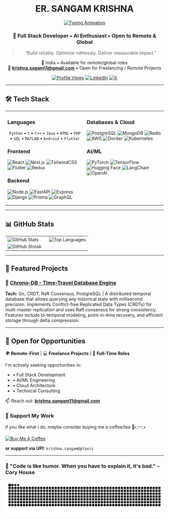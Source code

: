 <div align="center">

# ER. SANGAM KRISHNA

[![Typing Animation](https://readme-typing-svg.herokuapp.com?font=JetBrains+Mono&size=22&duration=3500&pause=900&color=2F81F7&center=true&vCenter=true&width=500&lines=Full+Stack+Developer;AI+%26+Cloud+Enthusiast;Building+Tomorrow's+Tech)](https://git.io/typing-svg)

### 🌟 Full Stack Developer • AI Enthusiast • Open to Remote & Global

> "Build reliably. Optimize ruthlessly. Deliver measurable impact."

📍 India • Available for remote/global roles  
📧 **krishna.sagam11@gmail.com** • Open for Freelancing / Remote Projects

[![Profile Views](https://komarev.com/ghpvc/?username=SnakeEye-sudo&color=2F81F7&style=for-the-badge)](https://github.com/SnakeEye-sudo)
[![LinkedIn](https://img.shields.io/badge/LinkedIn-Connect-0077B5?style=for-the-badge&logo=linkedin&logoColor=white)](https://www.linkedin.com/in/sangam-k-799ba8373/)
[![X](https://img.shields.io/badge/X-Follow-000000?style=for-the-badge&logo=x&logoColor=white)](https://x.com/SangamKrishna3)

</div>

---

## 🛠️ Tech Stack

<table>
<tr>
<td width="50%" valign="top">

### Languages
<div align="center">
  
`Python` • `C` • `C++` • `Java` • `HTML` • `PHP` • `SQL` • `MATLAB` • `Android` • `Flutter`

</div>

### Frontend

![React](https://img.shields.io/badge/React-20232A?style=for-the-badge&logo=react&logoColor=61DAFB)
![Next.js](https://img.shields.io/badge/Next.js-000000?style=for-the-badge&logo=nextdotjs&logoColor=white)
![TailwindCSS](https://img.shields.io/badge/Tailwind_CSS-38B2AC?style=for-the-badge&logo=tailwind-css&logoColor=white)
![Flutter](https://img.shields.io/badge/Flutter-02569B?style=for-the-badge&logo=flutter&logoColor=white)
![Redux](https://img.shields.io/badge/Redux-764ABC?style=for-the-badge&logo=redux&logoColor=white)

### Backend

![Node.js](https://img.shields.io/badge/Node.js-339933?style=for-the-badge&logo=nodedotjs&logoColor=white)
![FastAPI](https://img.shields.io/badge/FastAPI-009688?style=for-the-badge&logo=fastapi&logoColor=white)
![Express](https://img.shields.io/badge/Express.js-000000?style=for-the-badge&logo=express&logoColor=white)
![Django](https://img.shields.io/badge/Django-092E20?style=for-the-badge&logo=django&logoColor=white)
![Prisma](https://img.shields.io/badge/Prisma-2D3748?style=for-the-badge&logo=prisma&logoColor=white)
![GraphQL](https://img.shields.io/badge/GraphQL-E434AA?style=for-the-badge&logo=graphql&logoColor=white)

</td>
<td width="50%" valign="top">

### Databases & Cloud

![PostgreSQL](https://img.shields.io/badge/PostgreSQL-316192?style=for-the-badge&logo=postgresql&logoColor=white)
![MongoDB](https://img.shields.io/badge/MongoDB-47A248?style=for-the-badge&logo=mongodb&logoColor=white)
![Redis](https://img.shields.io/badge/Redis-DC382D?style=for-the-badge&logo=redis&logoColor=white)
![AWS](https://img.shields.io/badge/AWS-232F3E?style=for-the-badge&logo=amazonaws&logoColor=white)
![Docker](https://img.shields.io/badge/Docker-2496ED?style=for-the-badge&logo=docker&logoColor=white)
![Kubernetes](https://img.shields.io/badge/Kubernetes-326CE5?style=for-the-badge&logo=kubernetes&logoColor=white)

### AI/ML

![PyTorch](https://img.shields.io/badge/PyTorch-EE4C2C?style=for-the-badge&logo=pytorch&logoColor=white)
![TensorFlow](https://img.shields.io/badge/TensorFlow-FF6F00?style=for-the-badge&logo=tensorflow&logoColor=white)
![Hugging Face](https://img.shields.io/badge/Hugging%20Face-FFD21E?style=for-the-badge&logo=huggingface&logoColor=black)
![LangChain](https://img.shields.io/badge/LangChain-121212?style=for-the-badge&logo=chainlink&logoColor=white)
![OpenAI](https://img.shields.io/badge/OpenAI-412991?style=for-the-badge&logo=openai&logoColor=white)

</td>
</tr>
</table>

---

## 📊 GitHub Stats

<div align="center">
<table>
<tr>
<td width="50%">
<img src="https://github-readme-stats.vercel.app/api?username=SnakeEye-sudo&show_icons=true&theme=tokyonight&hide_border=true&include_all_commits=true&count_private=true" alt="GitHub Stats" width="100%"/>
</td>
<td width="50%">
<img src="https://github-readme-stats.vercel.app/api/top-langs/?username=SnakeEye-sudo&layout=compact&theme=tokyonight&hide_border=true&langs_count=8" alt="Top Languages" width="100%"/>
</td>
</tr>
<tr>
<td colspan="2">
<img src="https://github-readme-streak-stats.herokuapp.com/?user=SnakeEye-sudo&theme=tokyonight&hide_border=true" alt="GitHub Streak" width="100%"/>
</td>
</tr>
</table>
</div>

---

## 🚀 Featured Projects

### 🔹 [Chrono-DB - Time-Travel Database Engine](https://github.com/SnakeEye-sudo/Chrono-DB)

**Tech:** Go, CRDT, Raft Consensus, PostgreSQL | A distributed temporal database that allows querying any historical state with millisecond precision. Implements Conflict-free Replicated Data Types (CRDTs) for multi-master replication and uses Raft consensus for strong consistency. Features include bi-temporal modeling, point-in-time recovery, and efficient storage through delta compression.

---

## 💼 Open for Opportunities

🌍 **Remote-First** | 💻 **Freelance Projects** | 🤝 **Full-Time Roles**

I'm actively seeking opportunities in:

- • Full Stack Development
- • AI/ML Engineering
- • Cloud Architecture
- • Technical Consulting

📫 Reach out: **krishna.sangam11@gmail.com**

### 💖 Support My Work

if you like what i do, maybe consider buying me a coffee/tea 🥺👉👈

[![Buy Me A Coffee](https://img.shields.io/badge/Buy%20Me%20A%20Coffee-ffdd00?style=for-the-badge&logo=buy-me-a-coffee&logoColor=black)](https://www.buymeacoffee.com/snakeeye)

**or support via UPI:** `krishna.sangam@ptaxis`

---

### 🌟 "Code is like humor. When you have to explain it, it's bad." – Cory House

<div align="center">

![Snake animation](https://raw.githubusercontent.com/SnakeEye-sudo/SnakeEye-sudo/output/github-contribution-grid-snake.svg)

</div>
